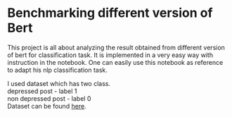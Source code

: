 # Benchmarking different version of Bert
This project is all about analyzing the result obtained from different version of bert for classification task. It is implemented in a very easy way with instruction in the notebook. One can easily use this notebook as reference to adapt his nlp classification task.

I used dataset which has two class.<br>
depressed post - label 1 <br>
non depressed post - label 0 <br>
Dataset can be found [here](https://medium.com/datadriveninvestor/a-machine-learning-approach-for-detection-of-depression-and-mental-illness-in-twitter-3f3a32a4df60).


